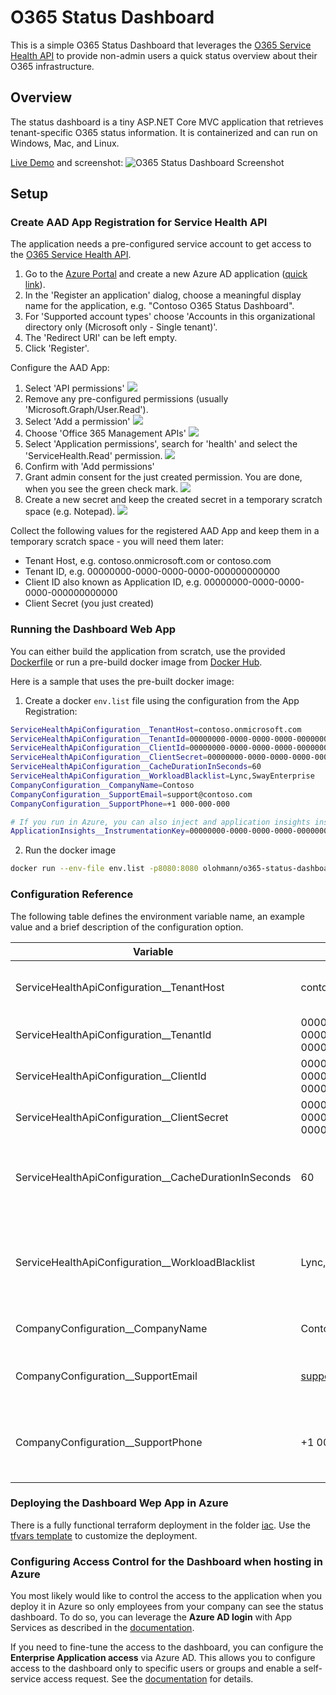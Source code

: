 # O365 Status Dashboard

This is a simple O365 Status Dashboard that leverages the [O365 Service Health API](https://docs.microsoft.com/en-us/office/office-365-management-api/office-365-service-communications-api-reference) to provide non-admin users a quick status overview about their O365 infrastructure. 

## Overview

The status dashboard is a tiny ASP.NET Core MVC application that retrieves tenant-specific O365 status information. It is containerized and can run on Windows, Mac, and Linux.

[Live Demo](https://o365dashboard-e1ac.azurewebsites.net/) and screenshot:
![](./docs/screenshot.png "O365 Status Dashboard Screenshot")

## Setup

### Create AAD App Registration for Service Health API
The application needs a pre-configured service account to get access to the [O365 Service Health API](https://docs.microsoft.com/en-us/office/office-365-management-api/office-365-service-communications-api-reference).

1. Go to the [Azure Portal](https://portal.azure.com) and create a new Azure AD application ([quick link](https://portal.azure.com/#blade/Microsoft_AAD_IAM/ActiveDirectoryMenuBlade/RegisteredApps)).
2. In the 'Register an application' dialog, choose a meaningful display name for the application, e.g. "Contoso O365 Status Dashboard".
3. For 'Supported account types' choose 'Accounts in this organizational directory only (Microsoft only - Single tenant)'.
4. The 'Redirect URI' can be left empty.
5. Click 'Register'.

Configure the AAD App:

1. Select 'API permissions'
![](./docs/aad_o365_mgmt_app_01.png)
2. Remove any pre-configured permissions (usually 'Microsoft.Graph/User.Read').
3. Select 'Add a permission'
![](./docs/aad_o365_mgmt_app_02.png)
4. Choose 'Office 365 Management APIs'
![](./docs/aad_o365_mgmt_app_03.png)
5. Select 'Application permissions', search for 'health' and select the 'ServiceHealth.Read' permission.
![](./docs/aad_o365_mgmt_app_04.png)
6. Confirm with 'Add permissions'
7. Grant admin consent for the just created permission. You are done, when you see the green check mark.
![](./docs/aad_o365_mgmt_app_05.png)
8. Create a new secret and keep the created secret in a temporary scratch space (e.g. Notepad).
![](./docs/aad_o365_mgmt_app_06.png)

Collect the following values for the registered AAD App and keep them in a temporary scratch space - you will need them later:
* Tenant Host, e.g. contoso.onmicrosoft.com or contoso.com
* Tenant ID, e.g. 00000000-0000-0000-0000-000000000000
* Client ID also known as Application ID, e.g. 00000000-0000-0000-0000-000000000000
* Client Secret (you just created)

### Running the Dashboard Web App

You can either build the application from scratch, use the provided [Dockerfile](./O365StatusDashboard/Dockerfile) or run a pre-build docker image
from [Docker Hub](https://hub.docker.com/repository/docker/olohmann/o365-status-dashboard).

Here is a sample that uses the pre-built docker image:

1. Create a docker `env.list` file using the configuration from the App Registration:

```bash
ServiceHealthApiConfiguration__TenantHost=contoso.onmicrosoft.com
ServiceHealthApiConfiguration__TenantId=00000000-0000-0000-0000-000000000000
ServiceHealthApiConfiguration__ClientId=00000000-0000-0000-0000-000000000000
ServiceHealthApiConfiguration__ClientSecret=00000000-0000-0000-0000-000000000000
ServiceHealthApiConfiguration__CacheDurationInSeconds=60
ServiceHealthApiConfiguration__WorkloadBlacklist=Lync,SwayEnterprise
CompanyConfiguration__CompanyName=Contoso
CompanyConfiguration__SupportEmail=support@contoso.com
CompanyConfiguration__SupportPhone=+1 000-000-000

# If you run in Azure, you can also inject and application insights instance.
ApplicationInsights__InstrumentationKey=00000000-0000-0000-0000-000000000000
```

2. Run the docker image

```bash
docker run --env-file env.list -p8080:8080 olohmann/o365-status-dashboard:latest
```

### Configuration Reference

The following table defines the environment variable name, an example value and a brief description of the configuration option.

| Variable | Sample Value  | Description  |  
|---|---|---|
|ServiceHealthApiConfiguration__TenantHost| contoso.onmicrosoft.com | The AAD app's tenant host name. |
|ServiceHealthApiConfiguration__TenantId| 00000000-0000-0000-0000-000000000000   |  The AAD app's tenant ID. |
|ServiceHealthApiConfiguration__ClientId| 00000000-0000-0000-0000-000000000000  | The AAD app's client ID. |
|ServiceHealthApiConfiguration__ClientSecret|  00000000-0000-0000-0000-000000000000 | The AAD app's client secret. |
|ServiceHealthApiConfiguration__CacheDurationInSeconds| 60  | Caching duration of service status health in seconds. |
|ServiceHealthApiConfiguration__WorkloadBlacklist| Lync,SwayEnterprise  | The list of workload IDs that should NOT be visible on the dashboard. |
|CompanyConfiguration__CompanyName| Contoso | The company's name. |
|CompanyConfiguration__SupportEmail| support@contoso.com  | The E-Mail address of the support team. |
|CompanyConfiguration__SupportPhone| +1 000-000-000  | A string that denotes the support phone number.  |

### Deploying the Dashboard Wep App in Azure

There is a fully functional terraform deployment in the folder [iac](./iac/). Use the [tfvars template](./iac/config_sample.tfvars) to customize the deployment.

### Configuring Access Control for the Dashboard when hosting in Azure

You most likely would like to control the access to the application when you deploy it in Azure so only employees from your 
company can see the status dashboard. To do so, you can leverage
the **Azure AD login** with App Services as described in the [documentation](https://docs.microsoft.com/en-us/azure/app-service/configure-authentication-provider-aad). 

If you need to fine-tune the access to the dashboard, you can configure the **Enterprise Application access** via Azure AD. This allows
you to configure access to the dashboard only to specific users or groups and enable a self-service access request. See the 
[documentation](https://docs.microsoft.com/en-us/azure/active-directory/manage-apps/assign-user-or-group-access-portal#configure-an-application-to-require-user-assignment) for details.

